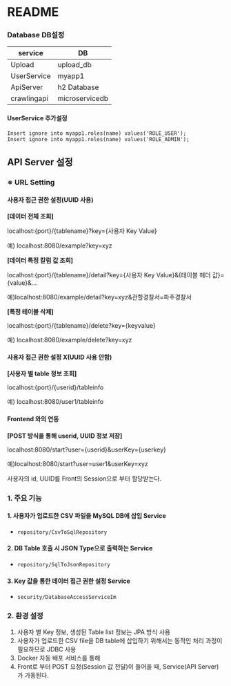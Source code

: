 # README

### Database DB설정

| service     | DB             |
| ----------- | -------------- |
| Upload      | upload_db      |
| UserService | myapp1         |
| ApiServer   | h2 Database    |
| crawlingapi | microservicedb |

#### UserService 추가설정

```mysql
Insert ignore into myapp1.roles(name) values('ROLE_USER');
Insert ignore into myapp1.roles(name) values('ROLE_ADMIN');
```


## API Server 설정

### ※ URL Setting

#### 사용자 접근 권한 설정(UUID 사용)

**[데이터 전체 조회]**

localhost:{port}/{tablename}?key={사용자 Key Value}

예) localhost:8080/example?key=xyz


**[데이터 특정 칼럼 값 조회]**

localhost:{port}/{tablename}/detail?key={사용자 Key Value}&{테이블 헤더 값}={value}&...

예)localhost:8080/example/detail?key=xyz&관할경찰서=파주경찰서


**[특정 테이블 삭제]**

localhost:{port}/{tablename}/delete?key={keyvalue}

예) localhost:8080/example/delete?key=xyz


#### 사용자 접근 권한 설정 X(UUID 사용 안함)

**[사용자 별 table 정보 조회]**

localhost:{port}/{userid}/tableinfo

예) localhost:8080/user1/tableinfo


#### Frontend 와의 연동

**[POST 방식을 통해 userid, UUID 정보 저장]**

localhost:8080/start?user={userid}&userKey={userkey}

예)localhost:8080/start?user=user1&userKey=xyz

사용자의 id, UUID를 Front의 Session으로 부터 할당받는다.


### 1. 주요 기능



#### 1. 사용자가 업로드한 CSV 파일을 MySQL DB에 삽입 Service

- `repository/CsvToSqlRepository`



#### 2. DB Table 호출 시 JSON Type으로 출력하는 Service

- `repository/SqlToJsonRepository`



#### 3. Key 값을 통한 데이터 접근 권한 설정 Service

- `security/DatabaseAccessServiceIm`



### 2. 환경 설정

1. 사용자 별 Key 정보, 생성된 Table list 정보는 JPA 방식 사용
2. 사용자가 업로드한 CSV file을 DB table에 삽입하기 위해서는 동적인 처리 과정이 필요하므로 JDBC 사용
3. Docker 자동 배포 서비스를 통해 
3. Front로 부터 POST 요청(Session 값 전달)이 들어을 때, Service(API Server) 가 가동된다.

